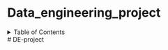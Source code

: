 
<a name="readme-top"></a>

# Data_engineering_project
<!-- TABLE OF CONTENTS -->
<details>
  <summary>Table of Contents</summary>
  <ol>
    <li>
      <a href="#project-background">Project Background</a>
      <ul>
        <li><a href="#design-choices">Design Choices</a></li>
        <li>
        <a href="#proof-of-concept">Proof of Concept</a>
        <li><a href="#moving-etl-to-cloud">Moving ETL to Cloud</a>
        </li>
        <li><a href="#automating-deployment-and-visualising-data">Automating Deployment and Visualising Data</a>
        </li>
      </ul>
    </li>
    <li><a href="#getting-started">Getting Started</a></li>
    <li><a href="#usage">Usage</a></li>
    <li>
      <a href="#development-roadmap">Development Roadmap</a>
      <ul>
        <li><a href="#week-one-%2D-Week 1:Docker_SQL & Terraform GCP">Week One - Docker_SQL & Terraform GCP</a></li>
        <li><a href="#week-two-%2D-TBC">Week Two -TBC</a></li>
        <li><a href="#week-three-%2D-TBC">Week Three - TBC</a></li>
        <li><a href="#future-plans">Future Plans</a></li>
        </ul>
      </li>
    <li><a href="#contributing">Contributing</a></li>
    <li><a href="#contact">Contact</a></li>
    <li><a href="#acknowledgments">Acknowledgments</a></li>
  </ol>
</details>
# DE-project
